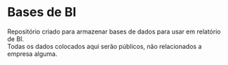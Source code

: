 # Bases de BI

Repositório criado para armazenar bases de dados para usar em relatório de BI.  
Todas os dados colocados aqui serão públicos, não relacionados a empresa alguma.

